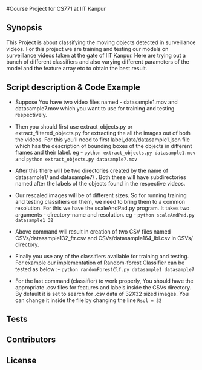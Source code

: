 #Course Project for CS771 at IIT Kanpur

## Synopsis

This Project is about classifying the moving objects detected in surveillance videos. For this project we are training and testing our models on surveillance videos taken at the gate of IIT Kanpur. Here are trying out a bunch of different classifiers and also varying different parameters of the model and the feature array etc to obtain the best result.

## Script description & Code Example

*	Suppose You have two video files named - datasample1.mov and datasample7.mov which you want to use for training and testing respectively.

*	Then you should first use extract_objects.py or extract_filtered_objects.py for extracting the all the images out of both the videos. For this you'll need to first label_data/datasample1.json file which has the description of bounding boxes of the objects in different frames and their label. eg - 
```python extract_objects.py datasample1.mov``` and
```python extract_objects.py datasample7.mov```

*	After this there will be two directories created by the name of datasample1/ and datasample7/ . Both these will have subdirectories named after the labels of the objects found in the respective videos.

*	Our rescaled images will be of different sizes. So for running training and testing classifiers on them, we need to bring them to a common resolution. For this we have the scaleAndPad.py program. It takes two arguments - directory-name and resolution. eg - 
```python scaleAndPad.py datasample1 32```

*	Above command will result in creation of two CSV files named CSVs/datasample132_ftr.csv and CSVs/datasample164_lbl.csv in CSVs/ directory.

*	Finally you use any of the classifiers available for training and testing. For example our implementation of Random-forest Classifier can be tested as below :- 
```python randomForestClf.py datasample1 datasample7```

*	For the last command (classifier) to work properly, You should have the appropriate .csv files for features and labels inside the CSVs directory. By default it is set to search for .csv data of 32X32 sized images. You can change it inside the file by changing the line ```Rsol = 32```

## Tests

## Contributors


## License
